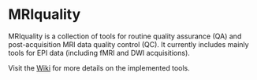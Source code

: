 # MRIquality

MRIquality is a collection of tools for routine quality assurance (QA) and post-acquisition MRI data quality control (QC). It currently includes mainly tools for EPI data (including fMRI and DWI acquisitions).

Visit the [Wiki](wiki) for more details on the implemented tools.

